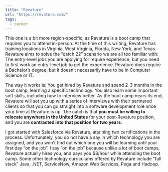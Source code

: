 ```yaml
---
title: "Revature"
url: "https://revature.com/"
tags:
  - career
---
```


This one is a bit more region-specific, as Revature is a boot camp that requires you to attend in-person. At the time of this writing, Revature has training locations in Virginia, West Virginia, Florida, New York, and Texas. Revature aims to solve the “catch 22” scenario we are all too familiar with: The entry-level jobs you are applying for require experience, but you need to first work an entry-level job to get the experience. Revature does require a Bachelor’s degree, but it doesn’t necessarily have to be in Computer Science or IT.

The way it works is: You get hired by Revature and spend 2-3 months in the boot camp, learning a specific technology. You also learn some important soft skills, including how to interview better. As the boot camp nears its end, Revature will set you up with a series of interviews with their partnered clients so that you can go straight into a software development role once your time at Revature is up. The catch is that **you must be willing to relocate anywhere in the United States** for your post-Revature position, and you are **contracted into that position for two years**.

I got started with Salesforce via Revature, attaining two certifications in the process. Unfortunately, you do not have a say in which technology you are assigned, and you won’t find out which one you will be learning until your first day “on the job”. I say “on the job” because unlike a lot of boot camps, Revature actually hires you, and pays you \$8/hour while attending the boot camp. Some other technology curriculums offered by Revature include “full stack” Java, .NET, ServiceNow, Amazon Web Services, Pega and Hadoop.
